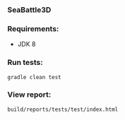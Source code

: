 ### SeaBattle3D

### Requirements:

* JDK 8

### Run tests:

```gradle clean test```

### View report:

```build/reports/tests/test/index.html```